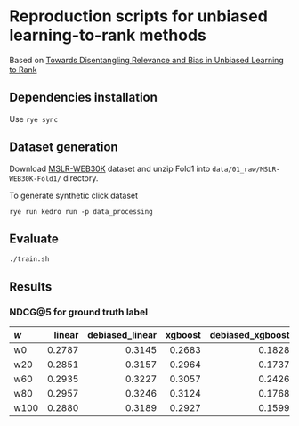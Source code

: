 # Reproduction scripts for unbiased learning-to-rank methods

Based on [Towards Disentangling Relevance and Bias in Unbiased Learning to Rank](https://arxiv.org/abs/2212.13937)

## Dependencies installation
Use `rye sync`

## Dataset generation
Download [MSLR-WEB30K](https://www.microsoft.com/en-us/research/project/mslr/) dataset and unzip Fold1 into `data/01_raw/MSLR-WEB30K-Fold1/` directory.

To generate synthetic click dataset
```
rye run kedro run -p data_processing
```

## Evaluate
```
./train.sh
```

## Results
### NDCG@5 for ground truth label

| $w$    |   linear |   debiased_linear |   xgboost |   debiased_xgboost |   single_tower |   two_tower |   obs_dropout |   grad_rev |
|:-----|---------:|------------------:|----------:|-------------------:|---------------:|------------:|--------------:|-----------:|
| w0   |   0.2787 |            0.3145 |    0.2683 |             0.1828 |         0.2658 |      **0.3465** |        0.3247 |     0.3382 |
| w20  |   0.2851 |            0.3157 |    0.2964 |             0.1737 |         0.2983 |      **0.3437** |        0.3109 |     0.3432 |
| w60  |   0.2935 |            0.3227 |    0.3057 |             0.2426 |         0.2436 |      0.3255 |        **0.3409** |     0.3341 |
| w80  |   0.2957 |            0.3246 |    0.3124 |             0.1768 |         0.2924 |      **0.3532** |        0.3396 |     0.3439 |
| w100 |   0.2880 |            0.3189 |    0.2927 |             0.1599 |         0.3075 |      **0.3401** |        0.3264 |     0.3399 |
